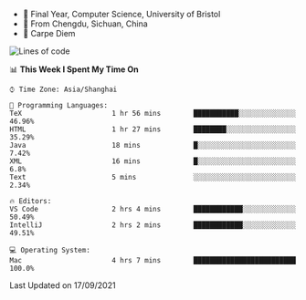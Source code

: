 - :school: Final Year, Computer Science, University of Bristol 
- :panda_face: From Chengdu, Sichuan, China
- :musical_keyboard: Carpe Diem

<!--START_SECTION:waka-->
![Lines of code](https://img.shields.io/badge/From%20Hello%20World%20I%27ve%20Written-115869%20lines%20of%20code-blue)

📊 **This Week I Spent My Time On** 

```text
⌚︎ Time Zone: Asia/Shanghai

💬 Programming Languages: 
TeX                      1 hr 56 mins        ███████████░░░░░░░░░░░░░░   46.96% 
HTML                     1 hr 27 mins        ████████░░░░░░░░░░░░░░░░░   35.29% 
Java                     18 mins             █░░░░░░░░░░░░░░░░░░░░░░░░   7.42% 
XML                      16 mins             █░░░░░░░░░░░░░░░░░░░░░░░░   6.8% 
Text                     5 mins              ░░░░░░░░░░░░░░░░░░░░░░░░░   2.34%

🔥 Editors: 
VS Code                  2 hrs 4 mins        ████████████░░░░░░░░░░░░░   50.49% 
IntelliJ                 2 hrs 2 mins        ████████████░░░░░░░░░░░░░   49.51%

💻 Operating System: 
Mac                      4 hrs 7 mins        █████████████████████████   100.0%

```


 Last Updated on 17/09/2021
<!--END_SECTION:waka-->
